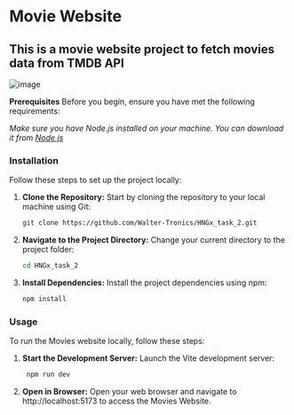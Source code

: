 # Movie Website
## This is a movie website project to fetch movies data from TMDB API

![image](https://github.com/Walter-Tronics/HNGx_task_2/assets/81018331/6d8d6cb5-55d8-40bc-ab16-bd349db49a6d)


**Prerequisites**
Before you begin, ensure you have met the following requirements:

*Make sure you have Node.js installed on your machine. You can download it from [Node.js](nodejs.org.)*

### Installation
Follow these steps to set up the project locally:

1. **Clone the Repository:** Start by cloning the repository to your local machine using Git:

    ```bash
    git clone https://github.com/Walter-Tronics/HNGx_task_2.git
    ```

2. **Navigate to the Project Directory:** Change your current directory to the project folder:
    ```bash
    cd HNGx_task_2
    ```

3. **Install Dependencies:** Install the project dependencies using npm:
    ```bash
    npm install
    ```
    
### Usage
To run the Movies website locally, follow these steps:

1. **Start the Development Server:** Launch the Vite development server:
   ```bash
    npm run dev
    ```

3. **Open in Browser:** Open your web browser and navigate to http://localhost:5173 to access the Movies Website.

